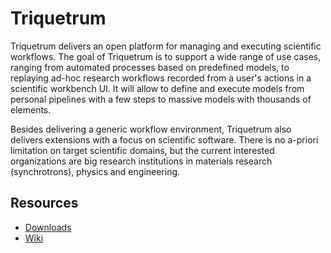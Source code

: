 # Triquetrum


Triquetrum delivers an open platform for managing and executing scientific workflows. The goal of Triquetrum is to support a wide range of use cases, ranging from automated processes based on predefined models, to replaying ad-hoc research workflows recorded from a user's actions in a scientific workbench UI. It will allow to define and execute models from personal pipelines with a few steps to massive models with thousands of elements.

Besides delivering a generic workflow environment, Triquetrum also delivers extensions with a focus on scientific software. There is no a-priori limitation on target scientific domains, but the current interested organizations are big research institutions in materials research (synchrotrons), physics and engineering.

## Resources
* [Downloads](https://wiki.eclipse.org/Triquetrum/Downloads)
* [Wiki](https://wiki.eclipse.org/Triquetrum)
